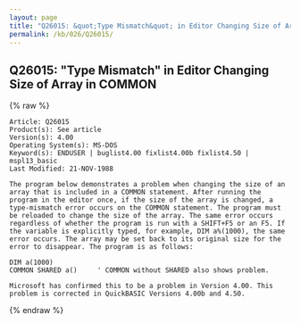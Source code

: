 ```yaml
---
layout: page
title: "Q26015: &quot;Type Mismatch&quot; in Editor Changing Size of Array in COMMON"
permalink: /kb/026/Q26015/
---
```


## Q26015: &quot;Type Mismatch&quot; in Editor Changing Size of Array in COMMON

{% raw %}

	Article: Q26015
	Product(s): See article
	Version(s): 4.00
	Operating System(s): MS-DOS
	Keyword(s): ENDUSER | buglist4.00 fixlist4.00b fixlist4.50 | mspl13_basic
	Last Modified: 21-NOV-1988
	
	The program below demonstrates a problem when changing the size of an
	array that is included in a COMMON statement. After running the
	program in the editor once, if the size of the array is changed, a
	type-mismatch error occurs on the COMMON statement. The program must
	be reloaded to change the size of the array. The same error occurs
	regardless of whether the program is run with a SHIFT+F5 or an F5. If
	the variable is explicitly typed, for example, DIM a%(1000), the same
	error occurs. The array may be set back to its original size for the
	error to disappear. The program is as follows:
	
	DIM a(1000)
	COMMON SHARED a()     ' COMMON without SHARED also shows problem.
	
	Microsoft has confirmed this to be a problem in Version 4.00. This
	problem is corrected in QuickBASIC Versions 4.00b and 4.50.

{% endraw %}
